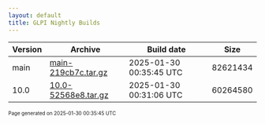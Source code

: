 ```yaml
---
layout: default
title: GLPI Nightly Builds
---
```


Version|Archive|Build date|Size
---|---|---|---
main|[main-219cb7c.tar.gz](main-219cb7c.tar.gz)|2025-01-30 00:35:45 UTC|82621434
10.0|[10.0-52568e8.tar.gz](10.0-52568e8.tar.gz)|2025-01-30 00:31:06 UTC|60264580

<font size="1">Page generated on 2025-01-30 00:35:45 UTC</font>
